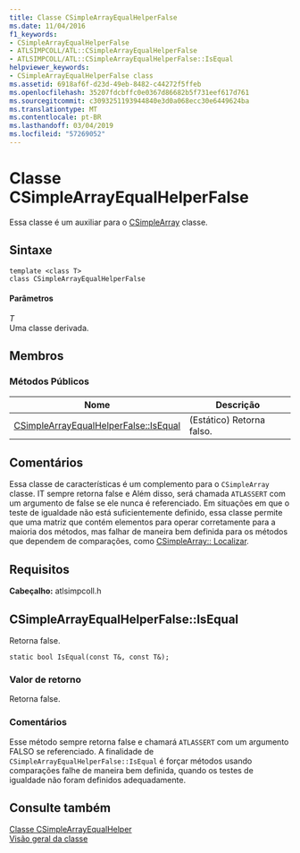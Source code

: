 ```yaml
---
title: Classe CSimpleArrayEqualHelperFalse
ms.date: 11/04/2016
f1_keywords:
- CSimpleArrayEqualHelperFalse
- ATLSIMPCOLL/ATL::CSimpleArrayEqualHelperFalse
- ATLSIMPCOLL/ATL::CSimpleArrayEqualHelperFalse::IsEqual
helpviewer_keywords:
- CSimpleArrayEqualHelperFalse class
ms.assetid: 6918af6f-d23d-49eb-8482-c44272f5ffeb
ms.openlocfilehash: 35207fdcbffc0e0367d86682b5f731eef617d761
ms.sourcegitcommit: c3093251193944840e3d0a068ecc30e6449624ba
ms.translationtype: MT
ms.contentlocale: pt-BR
ms.lasthandoff: 03/04/2019
ms.locfileid: "57269052"
---
```

# <a name="csimplearrayequalhelperfalse-class"></a>Classe CSimpleArrayEqualHelperFalse

Essa classe é um auxiliar para o [CSimpleArray](../../atl/reference/csimplearray-class.md) classe.

## <a name="syntax"></a>Sintaxe

```
template <class T>
class CSimpleArrayEqualHelperFalse
```

#### <a name="parameters"></a>Parâmetros

*T*<br/>
Uma classe derivada.

## <a name="members"></a>Membros

### <a name="public-methods"></a>Métodos Públicos

|Nome|Descrição|
|----------|-----------------|
|[CSimpleArrayEqualHelperFalse::IsEqual](#isequal)|(Estático) Retorna falso.|

## <a name="remarks"></a>Comentários

Essa classe de características é um complemento para o `CSimpleArray` classe. IT sempre retorna false e Além disso, será chamada `ATLASSERT` com um argumento de false se ele nunca é referenciado. Em situações em que o teste de igualdade não está suficientemente definido, essa classe permite que uma matriz que contém elementos para operar corretamente para a maioria dos métodos, mas falhar de maneira bem definida para os métodos que dependem de comparações, como [CSimpleArray:: Localizar](../../atl/reference/csimplearray-class.md#find).

## <a name="requirements"></a>Requisitos

**Cabeçalho:** atlsimpcoll.h

##  <a name="isequal"></a>  CSimpleArrayEqualHelperFalse::IsEqual

Retorna false.

```
static bool IsEqual(const T&, const T&);
```

### <a name="return-value"></a>Valor de retorno

Retorna false.

### <a name="remarks"></a>Comentários

Esse método sempre retorna false e chamará `ATLASSERT` com um argumento FALSO se referenciado. A finalidade de `CSimpleArrayEqualHelperFalse::IsEqual` é forçar métodos usando comparações falhe de maneira bem definida, quando os testes de igualdade não foram definidos adequadamente.

## <a name="see-also"></a>Consulte também

[Classe CSimpleArrayEqualHelper](../../atl/reference/csimplearrayequalhelper-class.md)<br/>
[Visão geral da classe](../../atl/atl-class-overview.md)
